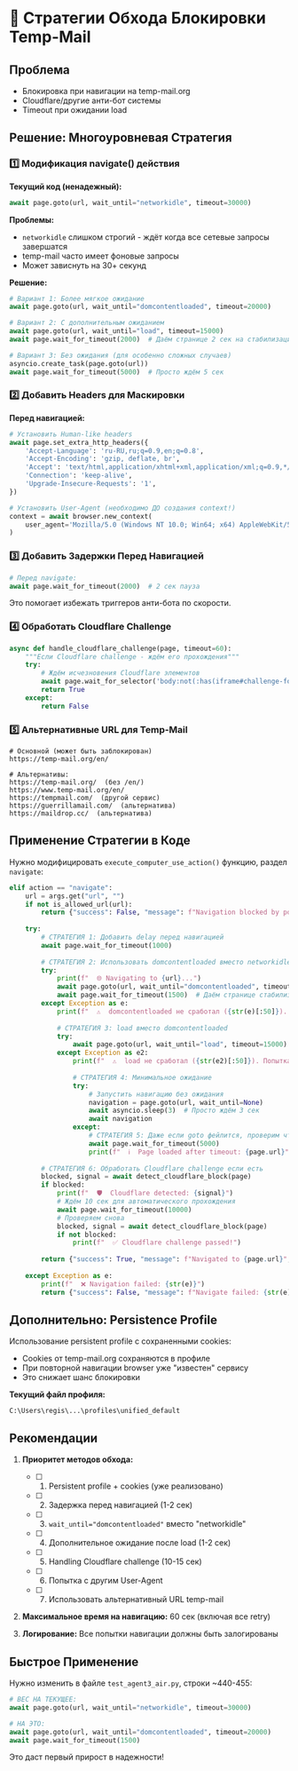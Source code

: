 # 📧 Стратегии Обхода Блокировки Temp-Mail

## Проблема
- Блокировка при навигации на temp-mail.org 
- Cloudflare/другие анти-бот системы
- Timeout при ожидании load

## Решение: Многоуровневая Стратегия

### 1️⃣ Модификация navigate() действия

**Текущий код (ненадежный):**
```python
await page.goto(url, wait_until="networkidle", timeout=30000)
```

**Проблемы:**
- `networkidle` слишком строгий - ждёт когда все сетевые запросы завершатся
- temp-mail часто имеет фоновые запросы
- Может зависнуть на 30+ секунд

**Решение:**
```python
# Вариант 1: Более мягкое ожидание
await page.goto(url, wait_until="domcontentloaded", timeout=20000)

# Вариант 2: С дополнительным ожиданием
await page.goto(url, wait_until="load", timeout=15000)
await page.wait_for_timeout(2000)  # Даём странице 2 сек на стабилизацию

# Вариант 3: Без ожидания (для особенно сложных случаев)
asyncio.create_task(page.goto(url))
await page.wait_for_timeout(5000)  # Просто ждём 5 сек
```

### 2️⃣ Добавить Headers для Маскировки

**Перед навигацией:**
```python
# Установить Human-like headers
await page.set_extra_http_headers({
    'Accept-Language': 'ru-RU,ru;q=0.9,en;q=0.8',
    'Accept-Encoding': 'gzip, deflate, br',
    'Accept': 'text/html,application/xhtml+xml,application/xml;q=0.9,*/*;q=0.8',
    'Connection': 'keep-alive',
    'Upgrade-Insecure-Requests': '1',
})

# Установить User-Agent (необходимо ДО создания context!)
context = await browser.new_context(
    user_agent='Mozilla/5.0 (Windows NT 10.0; Win64; x64) AppleWebKit/537.36 (KHTML, like Gecko) Chrome/120.0.0.0 Safari/537.36'
)
```

### 3️⃣ Добавить Задержки Перед Навигацией

```python
# Перед navigate:
await page.wait_for_timeout(2000)  # 2 сек пауза
```

Это помогает избежать триггеров анти-бота по скорости.

### 4️⃣ Обработать Cloudflare Challenge

```python
async def handle_cloudflare_challenge(page, timeout=60):
    """Если Cloudflare challenge - ждём его прохождения"""
    try:
        # Ждём исчезновения Cloudflare элементов
        await page.wait_for_selector('body:not(:has(iframe#challenge-form))', timeout=timeout*1000)
        return True
    except:
        return False
```

### 5️⃣ Альтернативные URL для Temp-Mail

```
# Основной (может быть заблокирован)
https://temp-mail.org/en/

# Альтернативы:
https://temp-mail.org/  (без /en/)
https://www.temp-mail.org/en/
https://tempmail.com/  (другой сервис)
https://guerrillamail.com/  (альтернатива)
https://maildrop.cc/  (альтернатива)
```

## Применение Стратегии в Коде

Нужно модифицировать `execute_computer_use_action()` функцию, раздел `navigate`:

```python
elif action == "navigate":
    url = args.get("url", "")
    if not is_allowed_url(url):
        return {"success": False, "message": f"Navigation blocked by policy: {url}", "url": page.url}
    
    try:
        # СТРАТЕГИЯ 1: Добавить delay перед навигацией
        await page.wait_for_timeout(1000)
        
        # СТРАТЕГИЯ 2: Использовать domcontentloaded вместо networkidle
        try:
            print(f"  🌐 Navigating to {url}...")
            await page.goto(url, wait_until="domcontentloaded", timeout=20000)
            await page.wait_for_timeout(1500)  # Даём странице стабилизироваться
        except Exception as e:
            print(f"  ⚠️  domcontentloaded не сработал ({str(e)[:50]}). Попытка 2...")
            
            # СТРАТЕГИЯ 3: load вместо domcontentloaded
            try:
                await page.goto(url, wait_until="load", timeout=15000)
            except Exception as e2:
                print(f"  ⚠️  load не сработал ({str(e2)[:50]}). Попытка 3...")
                
                # СТРАТЕГИЯ 4: Минимальное ожидание
                try:
                    # Запустить навигацию без ожидания
                    navigation = page.goto(url, wait_until=None)
                    await asyncio.sleep(3)  # Просто ждём 3 сек
                    await navigation
                except:
                    # СТРАТЕГИЯ 5: Даже если goto фейлится, проверим что загрузилось
                    await page.wait_for_timeout(5000)
                    print(f"  ℹ️  Page loaded after timeout: {page.url}")
        
        # СТРАТЕГИЯ 6: Обработать Cloudflare challenge если есть
        blocked, signal = await detect_cloudflare_block(page)
        if blocked:
            print(f"  🛡️  Cloudflare detected: {signal}")
            # Ждём 10 сек для автоматического прохождения
            await page.wait_for_timeout(10000)
            # Проверяем снова
            blocked, signal = await detect_cloudflare_block(page)
            if not blocked:
                print(f"  ✅ Cloudflare challenge passed!")
        
        return {"success": True, "message": f"Navigated to {page.url}", "url": page.url}
        
    except Exception as e:
        print(f"  ❌ Navigation failed: {str(e)}")
        return {"success": False, "message": f"Navigate failed: {str(e)}", "url": page.url}
```

## Дополнительно: Persistence Profile

Использование persistent profile с сохраненными cookies:
- Cookies от temp-mail.org сохраняются в профиле
- При повторной навигации browser уже "известен" сервису
- Это снижает шанс блокировки

**Текущий файл профиля:**
```
C:\Users\regis\...\profiles\unified_default
```

## Рекомендации

1. **Приоритет методов обхода:**
   - [ ] 1. Persistent profile + cookies (уже реализовано)
   - [ ] 2. Задержка перед навигацией (1-2 сек)
   - [ ] 3. `wait_until="domcontentloaded"` вместо "networkidle"
   - [ ] 4. Дополнительное ожидание после load (1-2 сек)
   - [ ] 5. Handling Cloudflare challenge (10-15 сек)
   - [ ] 6. Попытка с другим User-Agent
   - [ ] 7. Использовать альтернативный URL temp-mail

2. **Максимальное время на навигацию:** 60 сек (включая все retry)

3. **Логирование:** Все попытки навигации должны быть залогированы

## Быстрое Применение

Нужно изменить в файле `test_agent3_air.py`, строки ~440-455:

```python
# ВЕС НА ТЕКУЩЕЕ:
await page.goto(url, wait_until="networkidle", timeout=30000)

# НА ЭТО:
await page.goto(url, wait_until="domcontentloaded", timeout=20000)
await page.wait_for_timeout(1500)
```

Это даст первый прирост в надежности!
